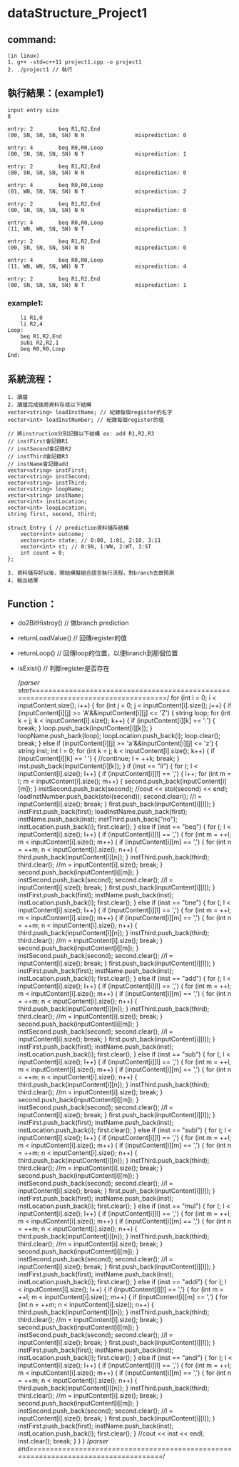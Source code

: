 # dataStructure_Project1
## command:
	(in linux)
	1. g++ -std=c++11 project1.cpp -o project1
	2. ./project1 // 執行

## 執行結果：(example1)
	input entry size
	8

	entry: 2        beq R1,R2,End
	(00, SN, SN, SN, SN) N N                misprediction: 0

	entry: 4        beq R0,R0,Loop
	(00, SN, SN, SN, SN) N T                misprediction: 1

	entry: 2        beq R1,R2,End
	(00, SN, SN, SN, SN) N N                misprediction: 0

	entry: 4        beq R0,R0,Loop
	(01, WN, SN, SN, SN) N T                misprediction: 2

	entry: 2        beq R1,R2,End
	(00, SN, SN, SN, SN) N N                misprediction: 0

	entry: 4        beq R0,R0,Loop
	(11, WN, WN, SN, SN) N T                misprediction: 3

	entry: 2        beq R1,R2,End
	(00, SN, SN, SN, SN) N N                misprediction: 0

	entry: 4        beq R0,R0,Loop
	(11, WN, WN, SN, WN) N T                misprediction: 4

	entry: 2        beq R1,R2,End
	(00, SN, SN, SN, SN) N T                misprediction: 1

### example1:
		li R1,0
		li R2,4
	Loop:
		beq R1,R2,End
		subi R2,R2,1
		beq R0,R0,Loop
	End:

## 系統流程：
	1. 讀擋
	2. 讀擋完成後將資料存成以下結構
	vector<string> loadInstName; // 紀錄每個register的名字
	vector<int> loadInstNumber; // 紀錄每個register的值

	// 將instruction分別記錄以下結構 ex: add R1,R2,R3
	// instFirst會記錄R1
	// instSecond會記錄R2
	// instThird會記錄R3
	// instName會記錄add
	vector<string> instFirst;
	vector<string> instSecond;
	vector<string> instThird;
	vector<string> loopName;
	vector<string> instName;
	vector<int> instLocation;
	vector<int> loopLocation;
	string first, second, third;
	
	struct Entry { // prediction資料儲存結構
		vector<int> outcome;
		vector<int> state; // 0:00, 1:01, 2:10, 3:11
		vector<int> st; // 0:SN, 1:WN, 2:WT, 3:ST
		int count = 0;
	};

	3. 資料儲存好以後，開始模擬組合語言執行流程，對branch去做預測
	4. 輸出結果

## Function：
* do2BitHistroy() // 做branch prediction
* returnLoadValue() // 回傳register的值
* returnLoop() // 回傳loop的位置，以便branch到那個位置
* isExist() // 判斷register是否存在

	/*parser start====================================================================================*/
	for (int i = 0; i < inputContent.size(); i++) {
		for (int j = 0; j < inputContent[i].size(); j++) {
			if (inputContent[i][j] >= 'A'&&inputContent[i][j] <= 'Z') {
				string loop;
				for (int k = j; k < inputContent[i].size(); k++) {
					if (inputContent[i][k] == ':') {
						break;
					}
					loop.push_back(inputContent[i][k]);
				}
				loopName.push_back(loop);
				loopLocation.push_back(i);
				loop.clear();
				break;
			}
			else if (inputContent[i][j] >= 'a'&&inputContent[i][j] <= 'z') {
				string inst;
				int l = 0;
				for (int k = j; k < inputContent[i].size(); k++) {
					if (inputContent[i][k] == ' ') {
						//continue;
						l = ++k;
						break;
					}
					inst.push_back(inputContent[i][k]);
				}
				if (inst == "li") {
					for (; l < inputContent[i].size(); l++) {
						if (inputContent[i][l] == ',') {
							l++;
							for (int m = l; m < inputContent[i].size(); m++) {
								second.push_back(inputContent[i][m]);
							}
							instSecond.push_back(second);
							//cout << stoi(second) << endl;
							loadInstNumber.push_back(stoi(second));
							second.clear();
							//l = inputContent[i].size();
							break;
						}
						first.push_back(inputContent[i][l]);
					}
					instFirst.push_back(first);
					loadInstName.push_back(first);
					instName.push_back(inst);
					instThird.push_back("no");
					instLocation.push_back(i);
					first.clear();
				}
				else if (inst == "beq") {
					for (; l < inputContent[i].size(); l++) {
						if (inputContent[i][l] == ',') {
							for (int m = ++l; m < inputContent[i].size(); m++) {
								if (inputContent[i][m] == ',') {
									for (int n = ++m; n < inputContent[i].size(); n++) {
										third.push_back(inputContent[i][n]);
									}
									instThird.push_back(third);
									third.clear();
									//m = inputContent[i].size();
									break;
								}
								second.push_back(inputContent[i][m]);
							}
							instSecond.push_back(second);
							second.clear();
							//l = inputContent[i].size();
							break;
						}
						first.push_back(inputContent[i][l]);
					}
					instFirst.push_back(first);
					instName.push_back(inst);
					instLocation.push_back(i);
					first.clear();
				}
				else if (inst == "bne") {
					for (; l < inputContent[i].size(); l++) {
						if (inputContent[i][l] == ',') {
							for (int m = ++l; m < inputContent[i].size(); m++) {
								if (inputContent[i][m] == ',') {
									for (int n = ++m; n < inputContent[i].size(); n++) {
										third.push_back(inputContent[i][n]);
									}
									instThird.push_back(third);
									third.clear();
									//m = inputContent[i].size();
									break;
								}
								second.push_back(inputContent[i][m]);
							}
							instSecond.push_back(second);
							second.clear();
							//l = inputContent[i].size();
							break;
						}
						first.push_back(inputContent[i][l]);
					}
					instFirst.push_back(first);
					instName.push_back(inst);
					instLocation.push_back(i);
					first.clear();
				}
				else if (inst == "add") {
					for (; l < inputContent[i].size(); l++) {
						if (inputContent[i][l] == ',') {
							for (int m = ++l; m < inputContent[i].size(); m++) {
								if (inputContent[i][m] == ',') {
									for (int n = ++m; n < inputContent[i].size(); n++) {
										third.push_back(inputContent[i][n]);
									}
									instThird.push_back(third);
									third.clear();
									//m = inputContent[i].size();
									break;
								}
								second.push_back(inputContent[i][m]);
							}
							instSecond.push_back(second);
							second.clear();
							//l = inputContent[i].size();
							break;
						}
						first.push_back(inputContent[i][l]);
					}
					instFirst.push_back(first);
					instName.push_back(inst);
					instLocation.push_back(i);
					first.clear();
				}
				else if (inst == "sub") {
					for (; l < inputContent[i].size(); l++) {
						if (inputContent[i][l] == ',') {
							for (int m = ++l; m < inputContent[i].size(); m++) {
								if (inputContent[i][m] == ',') {
									for (int n = ++m; n < inputContent[i].size(); n++) {
										third.push_back(inputContent[i][n]);
									}
									instThird.push_back(third);
									third.clear();
									//m = inputContent[i].size();
									break;
								}
								second.push_back(inputContent[i][m]);
							}
							instSecond.push_back(second);
							second.clear();
							//l = inputContent[i].size();
							break;
						}
						first.push_back(inputContent[i][l]);
					}
					instFirst.push_back(first);
					instName.push_back(inst);
					instLocation.push_back(i);
					first.clear();
				}
				else if (inst == "subi") {
				for (; l < inputContent[i].size(); l++) {
					if (inputContent[i][l] == ',') {
						for (int m = ++l; m < inputContent[i].size(); m++) {
							if (inputContent[i][m] == ',') {
								for (int n = ++m; n < inputContent[i].size(); n++) {
									third.push_back(inputContent[i][n]);
								}
								instThird.push_back(third);
								third.clear();
								//m = inputContent[i].size();
								break;
							}
							second.push_back(inputContent[i][m]);
						}
						instSecond.push_back(second);
						second.clear();
						//l = inputContent[i].size();
						break;
					}
					first.push_back(inputContent[i][l]);
				}
				instFirst.push_back(first);
				instName.push_back(inst);
				instLocation.push_back(i);
				first.clear();
				}
				else if (inst == "mul") {
					for (; l < inputContent[i].size(); l++) {
						if (inputContent[i][l] == ',') {
							for (int m = ++l; m < inputContent[i].size(); m++) {
								if (inputContent[i][m] == ',') {
									for (int n = ++m; n < inputContent[i].size(); n++) {
										third.push_back(inputContent[i][n]);
									}
									instThird.push_back(third);
									third.clear();
									//m = inputContent[i].size();
									break;
								}
								second.push_back(inputContent[i][m]);
							}
							instSecond.push_back(second);
							second.clear();
							//l = inputContent[i].size();
							break;
						}
						first.push_back(inputContent[i][l]);
					}
					instFirst.push_back(first);
					instName.push_back(inst);
					instLocation.push_back(i);
					first.clear();
				}
				else if (inst == "addi") {
					for (; l < inputContent[i].size(); l++) {
						if (inputContent[i][l] == ',') {
							for (int m = ++l; m < inputContent[i].size(); m++) {
								if (inputContent[i][m] == ',') {
									for (int n = ++m; n < inputContent[i].size(); n++) {
										third.push_back(inputContent[i][n]);
									}
									instThird.push_back(third);
									third.clear();
									//m = inputContent[i].size();
									break;
								}
								second.push_back(inputContent[i][m]);
							}
							instSecond.push_back(second);
							second.clear();
							//l = inputContent[i].size();
							break;
						}
						first.push_back(inputContent[i][l]);
					}
					instFirst.push_back(first);
					instName.push_back(inst);
					instLocation.push_back(i);
					first.clear();
				}
				else if (inst == "andi") {
					for (; l < inputContent[i].size(); l++) {
						if (inputContent[i][l] == ',') {
							for (int m = ++l; m < inputContent[i].size(); m++) {
								if (inputContent[i][m] == ',') {
									for (int n = ++m; n < inputContent[i].size(); n++) {
										third.push_back(inputContent[i][n]);
									}
									instThird.push_back(third);
									third.clear();
									//m = inputContent[i].size();
									break;
								}
								second.push_back(inputContent[i][m]);
							}
							instSecond.push_back(second);
							second.clear();
							//l = inputContent[i].size();
							break;
						}
						first.push_back(inputContent[i][l]);
					}
					instFirst.push_back(first);
					instName.push_back(inst);
					instLocation.push_back(i);
					first.clear();
				}
				//cout << inst << endl;
				inst.clear();
				break;
			}
		}
	}
	/*parser end====================================================================================*/
